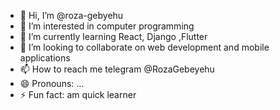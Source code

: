 - 👋 Hi, I’m @roza-gebyehu
- 👀 I’m interested in computer programming
- 🌱 I’m currently learning React, Django ,Flutter
- 💞️ I’m looking to collaborate on  web development and mobile applications
- 📫 How to reach me telegram @RozaGebeyehu
- 😄 Pronouns: ...
- ⚡ Fun fact: am quick learner

<!---
roza-1/roza-1 is a ✨ special ✨ repository because its `README.md` (this file) appears on your GitHub profile.
You can click the Preview link to take a look at your changes.
--->
